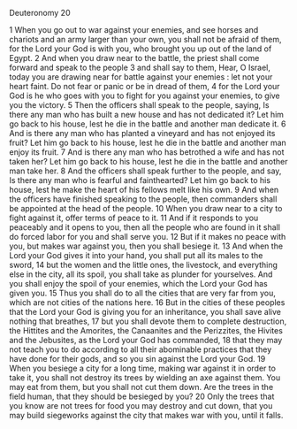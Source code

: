 Deuteronomy 20

1	When you go out to war against your enemies, and see horses and chariots and an army larger than your own, you shall not be afraid of them, for the Lord your God is with you, who brought you up out of the land of Egypt.
2	And when you draw near to the battle, the priest shall come forward and speak to the people
3	and shall say to them, Hear, O Israel, today you are drawing near for battle against your enemies : let not your heart faint. Do not fear or panic or be in dread of them,
4	for the Lord your God is he who goes with you to fight for you against your enemies, to give you the victory.
5	Then the officers shall speak to the people, saying, Is there any man who has built a new house and has not dedicated it? Let him go back to his house, lest he die in the battle and another man dedicate it.
6	And is there any man who has planted a vineyard and has not enjoyed its fruit? Let him go back to his house, lest he die in the battle and another man enjoy its fruit.
7	And is there any man who has betrothed a wife and has not taken her? Let him go back to his house, lest he die in the battle and another man take her.
8	And the officers shall speak further to the people, and say, Is there any man who is fearful and fainthearted? Let him go back to his house, lest he make the heart of his fellows melt like his own.
9	And when the officers have finished speaking to the people, then commanders shall be appointed at the head of the people.
10	When you draw near to a city to fight against it, offer terms of peace to it.
11	And if it responds to you peaceably and it opens to you, then all the people who are found in it shall do forced labor for you and shall serve you.
12	But if it makes no peace with you, but makes war against you, then you shall besiege it.
13	And when the Lord your God gives it into your hand, you shall put all its males to the sword,
14	but the women and the little ones, the livestock, and everything else in the city, all its spoil, you shall take as plunder for yourselves. And you shall enjoy the spoil of your enemies, which the Lord your God has given you.
15	Thus you shall do to all the cities that are very far from you, which are not cities of the nations here.
16	But in the cities of these peoples that the Lord your God is giving you for an inheritance, you shall save alive nothing that breathes,
17	but you shall devote them to complete destruction, the Hittites and the Amorites, the Canaanites and the Perizzites, the Hivites and the Jebusites, as the Lord your God has commanded,
18	that they may not teach you to do according to all their abominable practices that they have done for their gods, and so you sin against the Lord your God.
19	When you besiege a city for a long time, making war against it in order to take it, you shall not destroy its trees by wielding an axe against them. You may eat from them, but you shall not cut them down. Are the trees in the field human, that they should be besieged by you?
20	Only the trees that you know are not trees for food you may destroy and cut down, that you may build siegeworks against the city that makes war with you, until it falls.

